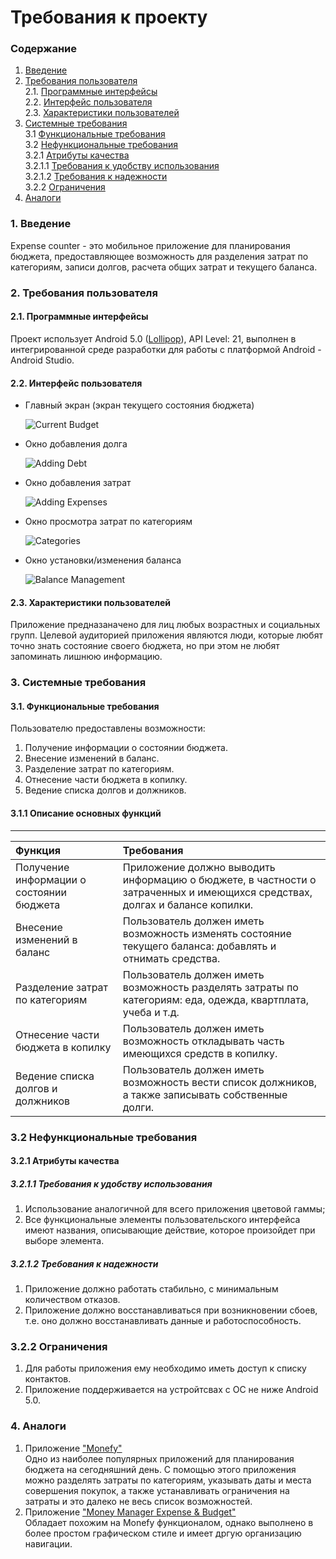 # Требования к проекту
### Содержание
1. [Введение](#1)
2. [Требования пользователя](#2) <br>
  2.1. [Программные интерфейсы](#2.1) <br>
  2.2. [Интерфейс пользователя](#2.2) <br>
  2.3. [Характеристики пользователей](#2.3) <br>
3. [Системные требования](#3) <br>
  3.1 [Функциональные требования](#3.1) <br>
  3.2 [Нефункциональные требования](#3.2) <br>
    3.2.1 [Атрибуты качества](#3.2.1) <br>
      3.2.1.1 [Требования к удобству использования](#3.2.1.1) <br>
      3.2.1.2 [Требования к надежности](#3.2.1.2) <br>
    3.2.2 [Ограничения](#3.2.2)
 4. [Аналоги](#4) <br>
  
### 1. Введение <a name="1"></a>
Expense counter - это мобильное приложение для планирования бюджета, предоставляющее возможность для разделения затрат по категориям, записи долгов, расчета общих затрат и текущего баланса.
 ### 2. Требования пользователя <a name="2"></a>
#### 2.1. Программные интерфейсы <a name="2.1"></a>
Проект использует Android 5.0 ([Lollipop](https://developer.android.com/reference/android/os/Build.VERSION_CODES.html?hl=ru#LOLLIPOP)), API Level: 21, выполнен в интегрированной среде разработки для работы с платформой Android - Android Studio.
#### 2.2. Интерфейс пользователя <a name="2.2"></a>
- Главный экран (экран текущего состояния бюджета)

  ![Current Budget](https://github.com/SergeiObolevich/ExpenseCounter/blob/master/Resources/Mockups/%D0%93%D0%BB%D0%B0%D0%B2%D0%BD%D1%8B%D0%B9%20%D1%8D%D0%BA%D1%80%D0%B0%D0%BD.png)

- Окно добавления долга

  ![Adding Debt](https://github.com/SergeiObolevich/ExpenseCounter/blob/master/Resources/Mockups/%D0%94%D0%BE%D0%B1%D0%B0%D0%B2%D0%BB%D0%B5%D0%BD%D0%B8%D0%B5%20%D0%B4%D0%BE%D0%BB%D0%B3%D0%B0.png)

- Окно добавления затрат

  ![Adding Expenses](https://github.com/SergeiObolevich/ExpenseCounter/blob/master/Resources/Mockups/%D0%94%D0%BE%D0%B1%D0%B0%D0%B2%D0%BB%D0%B5%D0%BD%D0%B8%D0%B5.png)

- Окно просмотра затрат по категориям

  ![Сategories](https://github.com/SergeiObolevich/ExpenseCounter/blob/master/Resources/Mockups/%D0%9A%D0%B0%D1%82%D0%B5%D0%B3%D0%BE%D1%80%D0%B8%D0%B8.png)

- Окно установки/изменения баланса

  ![Balance Management](https://github.com/SergeiObolevich/ExpenseCounter/blob/master/Resources/Mockups/%D0%A3%D1%81%D1%82%D0%B0%D0%BD%D0%BE%D0%B2%D0%BA%D0%B0-%D0%98%D0%B7%D0%BC%D0%B5%D0%BD%D0%B5%D0%BD%D0%B8%D0%B5%20%D0%B1%D0%B0%D0%BB%D0%B0%D0%BD%D1%81%D0%B0.png)
 #### 2.3. Характеристики пользователей <a name="2.3"></a>
 Приложение предназаначено для лиц любых возрастных и социальных групп. Целевой аудиторией приложения являются люди, которые любят точно знать состояние своего бюджета, но при этом не любят запоминать лишнюю информацию.
 ### 3. Системные требования <a name="3"></a>
 #### 3.1. Функциональные требования <a name="3.1"></a>
Пользователю предоставлены возможности:
  1. Получение информации о состоянии бюджета.
  2. Внесение изменений в баланс.
  3. Разделение затрат по категориям.
  4. Отнесение части бюджета в копилку.
  5. Ведение списка долгов и должников.
  
 #### 3.1.1 Описание основных функций <a name="3.1.1"></a>
 **** 
| Функция | Требования | 
|:---|:---|
| Получение информации о состоянии бюджета | Приложение должно выводить информацию о бюджете, в частности о затраченных и имеющихся средствах, долгах и балансе копилки. |
|  Внесение изменений в баланс | Пользователь должен иметь возможность изменять состояние текущего баланса: добавлять и отнимать средства. |
| Разделение затрат по категориям | Пользователь должен иметь возможность разделять затраты по категориям: еда, одежда, квартплата, учеба и т.д. |
| Отнесение части бюджета в копилку | Пользователь должен иметь возможность откладывать часть имеющихся средств в копилку. |
| Ведение списка долгов и должников | Пользователь должен иметь возможность вести список должников, а также записывать собственные долги.|
 ### 3.2 Нефункциональные требования <a name="3.2"></a>
 #### 3.2.1 Атрибуты качества <a name="3.2.1"></a>
 ##### 3.2.1.1 Требования к удобству использования <a name="3.2.1.1"></a>
1. Использование аналогичной для всего приложения цветовой гаммы;
2. Все функциональные элементы пользовательского интерфейса имеют названия, описывающие действие, которое произойдет при выборе элемента.
 ##### 3.2.1.2 Требования к надежности <a name="3.2.1.2"></a>
1. Приложение должно работать стабильно, с минимальным количеством отказов.
2. Приложение должно восстанавливаться при возникновении сбоев, т.е. оно должно восстанавливать данные и работоспособность.
 ### 3.2.2 Ограничения <a name="3.2.2"></a>
  1. Для работы приложения ему необходимо иметь доступ к списку контактов.
  2. Приложение поддерживается на устройтсвах с ОС не ниже Android 5.0.
 ### 4. Аналоги <a name="4"></a>
  1. Приложение ["Monefy"](https://play.google.com/store/apps/details?id=com.monefy.app.lite)  
  Одно из наиболее популярных приложений для планирования бюджета на сегодняшний день. С помощью этого приложения можно разделять затраты по категориям, указывать даты и места совершения покупок, а также устанавливать ограничения на затраты и это далеко не весь список возможностей.
  2. Приложение ["Money Manager Expense & Budget"](https://play.google.com/store/apps/details?id=com.realbyteapps.moneymanagerfree)     
  Обладает похожим на Monefy функционалом, однако выполнено в более простом графическом стиле и имеет дргую организацию навигации.
